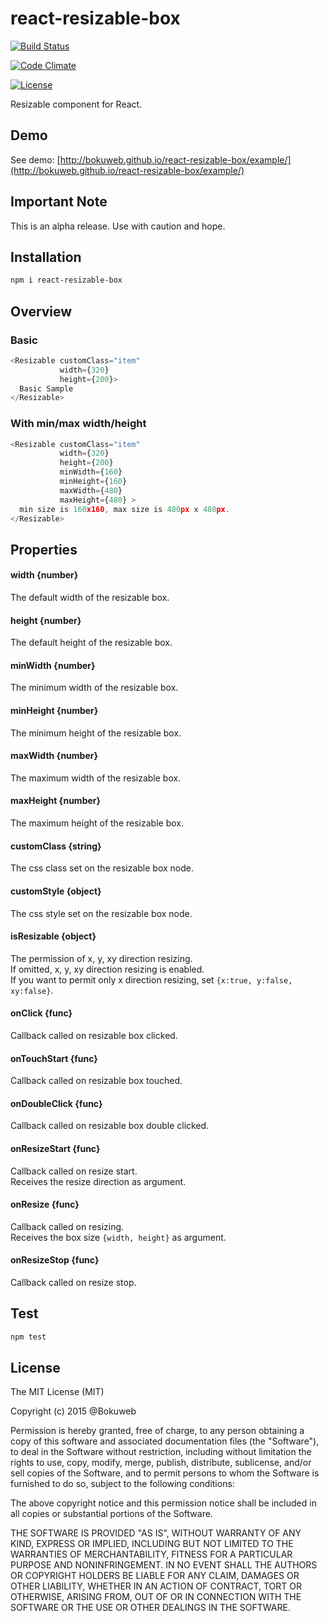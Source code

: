 # react-resizable-box

[![Build Status](https://travis-ci.org/bokuweb/react-resizable-box.svg)](https://travis-ci.org/bokuweb/react-resizable-box)

[![Code Climate](https://codeclimate.com/github/bokuweb/react-resizable-box/badges/gpa.svg)](https://codeclimate.com/github/bokuweb/react-resizable-box)

[![License](http://img.shields.io/npm/l/object.assign.svg)](https://github.com/bokuweb/react-resizable-box#license)

Resizable component for React.

## Demo

See demo: [http://bokuweb.github.io/react-resizable-box/example/](http://bokuweb.github.io/react-resizable-box/example/)

## Important Note

This is an alpha release. Use with caution and hope.

## Installation

```sh
npm i react-resizable-box
```

## Overview

### Basic

``` javascript
<Resizable customClass="item"
           width={320}
           height={200}>
  Basic Sample
</Resizable>
```

### With min/max width/height

``` javascript
<Resizable customClass="item"
           width={320}
           height={200}
           minWidth={160}
           minHeight={160}
           maxWidth={480}
           maxHeight={480} >
  min size is 160x160, max size is 480px x 480px.
</Resizable>
```
## Properties

#### width {number}

The default width of the resizable box.   

#### height {number}

The default height of the resizable box.   

#### minWidth {number}

The minimum width of the resizable box.

#### minHeight {number}

The minimum height of the resizable box.

#### maxWidth {number}

The maximum width of the resizable box.

#### maxHeight {number}

The maximum height of the resizable box.

#### customClass {string}

The css class set on the resizable box node.

#### customStyle {object}

The css style set on the resizable box node.

#### isResizable {object}

The permission of x, y, xy direction resizing.   
If omitted, x, y, xy direction resizing is enabled.    
If you want to permit only x direction resizing, set `{x:true, y:false, xy:false}`. 

#### onClick {func}

Callback called on resizable box clicked.

#### onTouchStart {func}

Callback called on resizable box touched.

#### onDoubleClick {func}

Callback called on resizable box double clicked.

#### onResizeStart {func}

Callback called on resize start.   
Receives the resize direction as argument.

#### onResize {func}

Callback called on resizing.   
Receives the box size `{width, height}` as argument.

#### onResizeStop {func}

Callback called on resize stop.

## Test

``` sh
npm test
```

## License

The MIT License (MIT)

Copyright (c) 2015 @Bokuweb

Permission is hereby granted, free of charge, to any person obtaining a copy of this software and associated documentation files (the "Software"), to deal in the Software without restriction, including without limitation the rights to use, copy, modify, merge, publish, distribute, sublicense, and/or sell copies of the Software, and to permit persons to whom the Software is furnished to do so, subject to the following conditions:

The above copyright notice and this permission notice shall be included in all copies or substantial portions of the Software.

THE SOFTWARE IS PROVIDED "AS IS", WITHOUT WARRANTY OF ANY KIND, EXPRESS OR IMPLIED, INCLUDING BUT NOT LIMITED TO THE WARRANTIES OF MERCHANTABILITY, FITNESS FOR A PARTICULAR PURPOSE AND NONINFRINGEMENT. IN NO EVENT SHALL THE AUTHORS OR COPYRIGHT HOLDERS BE LIABLE FOR ANY CLAIM, DAMAGES OR OTHER LIABILITY, WHETHER IN AN ACTION OF CONTRACT, TORT OR OTHERWISE, ARISING FROM, OUT OF OR IN CONNECTION WITH THE SOFTWARE OR THE USE OR OTHER DEALINGS IN THE SOFTWARE.
